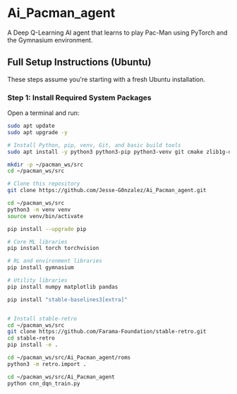 # Ai_Pacman_agent

A Deep Q-Learning AI agent that learns to play Pac-Man using PyTorch and the Gymnasium environment.


## Full Setup Instructions (Ubuntu)

These steps assume you're starting with a fresh Ubuntu installation.


### Step 1: Install Required System Packages

Open a terminal and run:

```bash
sudo apt update
sudo apt upgrade -y

# Install Python, pip, venv, Git, and basic build tools
sudo apt install -y python3 python3-pip python3-venv git cmake zlib1g-dev libopenmpi-dev ffmpeg

mkdir -p ~/pacman_ws/src
cd ~/pacman_ws/src

# Clone this repository
git clone https://github.com/Jesse-G0nzalez/Ai_Pacman_agent.git

cd ~/pacman_ws/src
python3 -m venv venv
source venv/bin/activate

pip install --upgrade pip

# Core ML libraries
pip install torch torchvision

# RL and environment libraries
pip install gymnasium

# Utility libraries
pip install numpy matplotlib pandas

pip install "stable-baselines3[extra]"


# Install stable-retro
cd ~/pacman_ws/src
git clone https://github.com/Farama-Foundation/stable-retro.git
cd stable-retro
pip install -e .

cd ~/pacman_ws/src/Ai_Pacman_agent/roms
python3 -m retro.import .

cd ~/pacman_ws/src/Ai_Pacman_agent
python cnn_dqn_train.py


